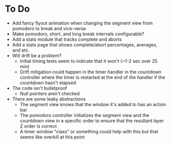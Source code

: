 # To Do

* Add fancy flyout animation when changing the segment view from pomodoro to
  break and vice-versa
* Make pomodoro, short, and long break intervals configurable?
* Add a stats module that tracks complete and aborts
* Add a stats page that shows complete/abort percentages, averages, and etc.
* Will drift be a problem?
    * Initial timing tests seem to indicate that it won't (~1-2 sec over 25
      min)
    * Drift mitigation could happen in the timer handler in the countdown
      controller where the timer is restarted at the end of the handler if the
      countdown hasn't elapsed
* The code isn't bulletproof
    * Null pointers aren't checked
* There are some leaky abstractions
    * The segment view knows that the window it's added to has an action bar
    * The pomodoro controller initializes the segment view and the countdown
      view in a specific order to ensure that the resultant layer Z order is
      correct
    * A timer window "class" or something could help with this but that seems
      like overkill at this point
